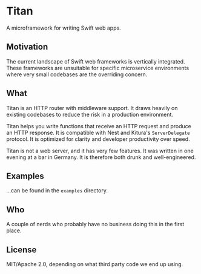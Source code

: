 # Titan

A microframework for writing Swift web apps.

## Motivation

The current landscape of Swift web frameworks is vertically integrated. These frameworks are unsuitable for specific microservice environments where very small codebases are the overriding concern.

## What

Titan is an HTTP router with middleware support. It draws heavily on existing codebases to reduce the risk in a production environment.

Titan helps you write functions that receive an HTTP request and produce an HTTP response. It is compatible with Nest and Kitura's `ServerDelegate` protocol. It is optimized for clarity and developer productivity over speed.

Titan is not a web server, and it has very few features. It was written in one evening at a bar in Germany. It is therefore both drunk and well-engineered.

## Examples

...can be found in the `examples` directory.

## Who

A couple of nerds who probably have no business doing this in the first place.

## License

MIT/Apache 2.0, depending on what third party code we end up using.

